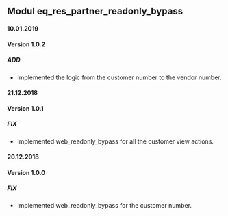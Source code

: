 ## Modul eq_res_partner_readonly_bypass

#### 10.01.2019
#### Version 1.0.2
##### ADD
- Implemented the logic from the customer number to the vendor number.

#### 21.12.2018
#### Version 1.0.1
##### FIX
- Implemented web_readonly_bypass for all the customer view actions.

#### 20.12.2018
#### Version 1.0.0
##### FIX
- Implemented web_readonly_bypass for the customer number.
